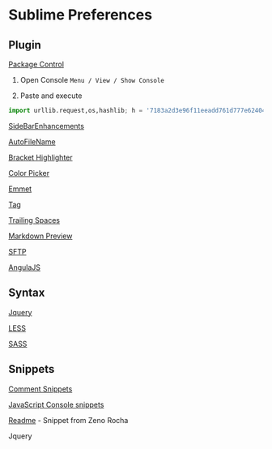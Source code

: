 # Sublime Preferences



## Plugin

[Package Control](https://sublime.wbond.net/)

1. Open Console `Menu / View / Show Console`

1. Paste and execute

  ```python
  import urllib.request,os,hashlib; h = '7183a2d3e96f11eeadd761d777e62404e330c659d4bb41d3bdf022e94cab3cd0'; pf = 'Package Control.sublime-package'; ipp = sublime.installed_packages_path(); urllib.request.install_opener( urllib.request.build_opener( urllib.request.ProxyHandler()) ); by = urllib.request.urlopen( 'http://sublime.wbond.net/' + pf.replace(' ', '%20')).read(); dh = hashlib.sha256(by).hexdigest(); print('Error validating download (got %s instead of %s), please try manual install' % (dh, h)) if dh != h else open(os.path.join( ipp, pf), 'wb' ).write(by)
  ```

[SideBarEnhancements](https://github.com/titoBouzout/SideBarEnhancements)

[AutoFileName](https://github.com/BoundInCode/AutoFileName)

[Bracket Highlighter](https://github.com/facelessuser/BracketHighlighter)

[Color Picker](http://weslly.github.io/ColorPicker/)

[Emmet](http://docs.emmet.io/)

[Tag](https://github.com/SublimeText/Tag)

[Trailing Spaces](https://github.com/SublimeText/TrailingSpaces)

[Markdown Preview](https://github.com/revolunet/sublimetext-markdown-preview)

[SFTP](http://wbond.net/sublime_packages/sftp)

[AngulaJS](https://github.com/angular-ui/AngularJS-sublime-package)

## Syntax
[Jquery](https://github.com/SublimeText/jQuery)

[LESS](https://github.com/danro/LESS-sublime)

[SASS](https://sublime.wbond.net/packages/Sass)


## Snippets

[Comment Snippets](https://github.com/hachesilva/Comment-Snippets)

[JavaScript Console snippets](https://github.com/caiogondim/js-console-sublime-snippets)

[Readme](https://gist.github.com/zenorocha/4526327) - Snippet from Zeno Rocha

Jquery
